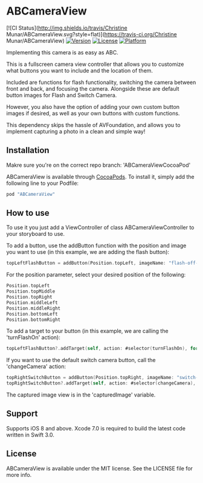 # ABCameraView

[![CI Status](http://img.shields.io/travis/Christine Munar/ABCameraView.svg?style=flat)](https://travis-ci.org/Christine Munar/ABCameraView)
[![Version](https://img.shields.io/cocoapods/v/ABCameraView.svg?style=flat)](http://cocoapods.org/pods/ABCameraView)
[![License](https://img.shields.io/cocoapods/l/ABCameraView.svg?style=flat)](http://cocoapods.org/pods/ABCameraView)
[![Platform](https://img.shields.io/cocoapods/p/ABCameraView.svg?style=flat)](http://cocoapods.org/pods/ABCameraView)

Implementing this camera is as easy as ABC.

This is a fullscreen camera view controller that allows you to customize what buttons you want to include and the location of them.

Included are functions for flash functionality, switching the camera between front and back, and focusing the camera. Alongside these are default button images for Flash and Switch Camera.

However, you also have the option of adding your own custom button images if desired, as well as your own buttons with custom functions. 

This dependency skips the hassle of AVFoundation, and allows you to implement capturing a photo in a clean and simple way! 

## Installation

Makre sure you're on the correct repo branch: 'ABCameraViewCocoaPod'

ABCameraView is available through [CocoaPods](http://cocoapods.org). To install
it, simply add the following line to your Podfile:

```ruby
pod "ABCameraView"
```


## How to use
To use it you just add a ViewController of class ABCameraViewController to your storyboard to use.

To add a button, use the addButton function with the position and image you want to use
(in this example, we are adding the flash button):
```swift
topLeftFlashButton = addButton(Position.topLeft, imageName: "flash-off-button")
```

For the position parameter, select your desired position of the following:

```swift
Position.topLeft
Position.topMiddle
Position.topRight
Position.middleLeft
Position.middleRight
Position.bottomLeft
Position.bottomRight
```

To add a target to your button (in this example, we are calling the 'turnFlashOn' action):
```swift
topLeftFlashButton?.addTarget(self, action: #selector(turnFlashOn), for: UIControlEvents.touchUpInside)
```

If you want to use the default switch camera button, call the 'changeCamera' action:
```swift
topRightSwitchButton = addButton(Position.topRight, imageName: "switch-camera-button")
topRightSwitchButton?.addTarget(self, action: #selector(changeCamera), for: UIControlEvents.touchUpInside)
```

The captured image view is in the 'capturedImage' variable.

## Support

Supports iOS 8 and above. Xcode 7.0 is required to build the latest code written in Swift 3.0.


## License

ABCameraView is available under the MIT license. See the LICENSE file for more info.
